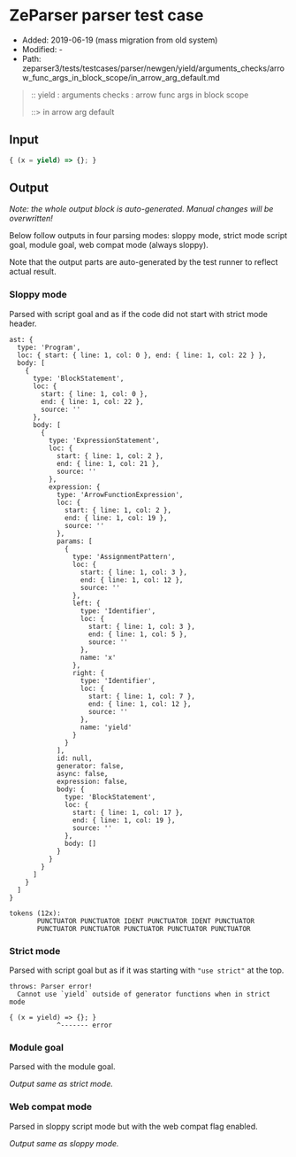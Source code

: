 # ZeParser parser test case

- Added: 2019-06-19 (mass migration from old system)
- Modified: -
- Path: zeparser3/tests/testcases/parser/newgen/yield/arguments_checks/arrow_func_args_in_block_scope/in_arrow_arg_default.md

> :: yield : arguments checks : arrow func args in block scope
>
> ::> in arrow arg default

## Input

`````js
{ (x = yield) => {}; }
`````

## Output

_Note: the whole output block is auto-generated. Manual changes will be overwritten!_

Below follow outputs in four parsing modes: sloppy mode, strict mode script goal, module goal, web compat mode (always sloppy).

Note that the output parts are auto-generated by the test runner to reflect actual result.

### Sloppy mode

Parsed with script goal and as if the code did not start with strict mode header.

`````
ast: {
  type: 'Program',
  loc: { start: { line: 1, col: 0 }, end: { line: 1, col: 22 } },
  body: [
    {
      type: 'BlockStatement',
      loc: {
        start: { line: 1, col: 0 },
        end: { line: 1, col: 22 },
        source: ''
      },
      body: [
        {
          type: 'ExpressionStatement',
          loc: {
            start: { line: 1, col: 2 },
            end: { line: 1, col: 21 },
            source: ''
          },
          expression: {
            type: 'ArrowFunctionExpression',
            loc: {
              start: { line: 1, col: 2 },
              end: { line: 1, col: 19 },
              source: ''
            },
            params: [
              {
                type: 'AssignmentPattern',
                loc: {
                  start: { line: 1, col: 3 },
                  end: { line: 1, col: 12 },
                  source: ''
                },
                left: {
                  type: 'Identifier',
                  loc: {
                    start: { line: 1, col: 3 },
                    end: { line: 1, col: 5 },
                    source: ''
                  },
                  name: 'x'
                },
                right: {
                  type: 'Identifier',
                  loc: {
                    start: { line: 1, col: 7 },
                    end: { line: 1, col: 12 },
                    source: ''
                  },
                  name: 'yield'
                }
              }
            ],
            id: null,
            generator: false,
            async: false,
            expression: false,
            body: {
              type: 'BlockStatement',
              loc: {
                start: { line: 1, col: 17 },
                end: { line: 1, col: 19 },
                source: ''
              },
              body: []
            }
          }
        }
      ]
    }
  ]
}

tokens (12x):
       PUNCTUATOR PUNCTUATOR IDENT PUNCTUATOR IDENT PUNCTUATOR
       PUNCTUATOR PUNCTUATOR PUNCTUATOR PUNCTUATOR PUNCTUATOR
`````

### Strict mode

Parsed with script goal but as if it was starting with `"use strict"` at the top.

`````
throws: Parser error!
  Cannot use `yield` outside of generator functions when in strict mode

{ (x = yield) => {}; }
            ^------- error
`````


### Module goal

Parsed with the module goal.

_Output same as strict mode._

### Web compat mode

Parsed in sloppy script mode but with the web compat flag enabled.

_Output same as sloppy mode._
